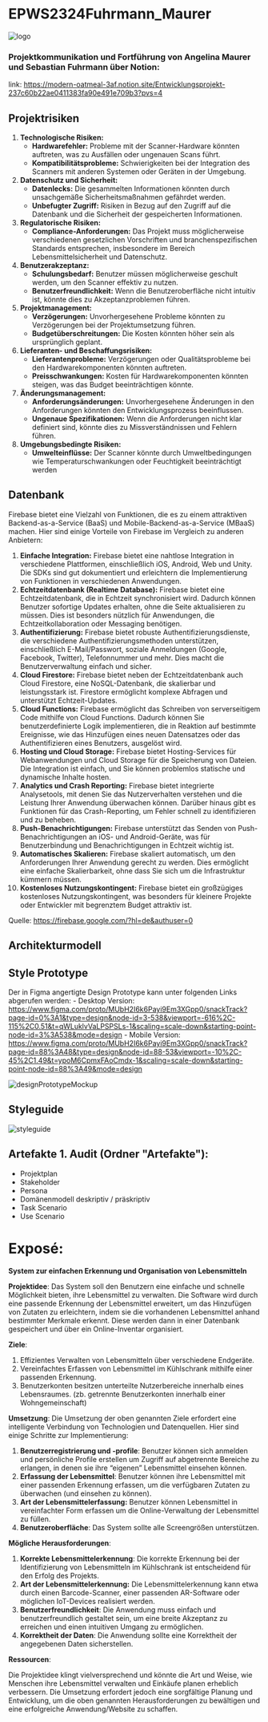 # EPWS2324Fuhrmann_Maurer

![logo](footage/snacktrack-logo-ganz-light.svg)


### Projektkommunikation und Fortführung von Angelina Maurer und Sebastian Fuhrmann über Notion:

link: https://modern-oatmeal-3af.notion.site/Entwicklungsprojekt-237c60b22ae0411383fa90e491e709b3?pvs=4

## Projektrisiken 

1. **Technologische Risiken:**
    - **Hardwarefehler:** Probleme mit der Scanner-Hardware könnten auftreten, was zu Ausfällen oder ungenauen Scans führt.
    - **Kompatibilitätsprobleme:** Schwierigkeiten bei der Integration des Scanners mit anderen Systemen oder Geräten in der Umgebung.
2. **Datenschutz und Sicherheit:**
    - **Datenlecks:** Die gesammelten Informationen könnten durch unsachgemäße Sicherheitsmaßnahmen gefährdet werden.
    - **Unbefugter Zugriff:** Risiken in Bezug auf den Zugriff auf die Datenbank und die Sicherheit der gespeicherten Informationen.
3. **Regulatorische Risiken:**
    - **Compliance-Anforderungen:** Das Projekt muss möglicherweise verschiedenen gesetzlichen Vorschriften und branchenspezifischen Standards entsprechen, insbesondere im Bereich Lebensmittelsicherheit und Datenschutz.
4. **Benutzerakzeptanz:**
    - **Schulungsbedarf:** Benutzer müssen möglicherweise geschult werden, um den Scanner effektiv zu nutzen.
    - **Benutzerfreundlichkeit:** Wenn die Benutzeroberfläche nicht intuitiv ist, könnte dies zu Akzeptanzproblemen führen.
5. **Projektmanagement:**
    - **Verzögerungen:** Unvorhergesehene Probleme könnten zu Verzögerungen bei der Projektumsetzung führen.
    - **Budgetüberschreitungen:** Die Kosten könnten höher sein als ursprünglich geplant.
6. **Lieferanten- und Beschaffungsrisiken:**
    - **Lieferantenprobleme:** Verzögerungen oder Qualitätsprobleme bei den Hardwarekomponenten könnten auftreten.
    - **Preisschwankungen:** Kosten für Hardwarekomponenten könnten steigen, was das Budget beeinträchtigen könnte.
7. **Änderungsmanagement:**
    - **Anforderungsänderungen:** Unvorhergesehene Änderungen in den Anforderungen könnten den Entwicklungsprozess beeinflussen.
    - **Ungenaue Spezifikationen:** Wenn die Anforderungen nicht klar definiert sind, könnte dies zu Missverständnissen und Fehlern führen.
8. **Umgebungsbedingte Risiken:**
    - **Umwelteinflüsse:** Der Scanner könnte durch Umweltbedingungen wie Temperaturschwankungen oder Feuchtigkeit beeinträchtigt werden


## Datenbank
Firebase bietet eine Vielzahl von Funktionen, die es zu einem attraktiven Backend-as-a-Service (BaaS) und Mobile-Backend-as-a-Service (MBaaS) machen. Hier sind einige Vorteile von Firebase im Vergleich zu anderen Anbietern:

1. **Einfache Integration:** Firebase bietet eine nahtlose Integration in verschiedene Plattformen, einschließlich iOS, Android, Web und Unity. Die SDKs sind gut dokumentiert und erleichtern die Implementierung von Funktionen in verschiedenen Anwendungen.
2. **Echtzeitdatenbank (Realtime Database):** Firebase bietet eine Echtzeitdatenbank, die in Echtzeit synchronisiert wird. Dadurch können Benutzer sofortige Updates erhalten, ohne die Seite aktualisieren zu müssen. Dies ist besonders nützlich für Anwendungen, die Echtzeitkollaboration oder Messaging benötigen.
3. **Authentifizierung:** Firebase bietet robuste Authentifizierungsdienste, die verschiedene Authentifizierungsmethoden unterstützen, einschließlich E-Mail/Passwort, soziale Anmeldungen (Google, Facebook, Twitter), Telefonnummer und mehr. Dies macht die Benutzerverwaltung einfach und sicher.
4. **Cloud Firestore:** Firebase bietet neben der Echtzeitdatenbank auch Cloud Firestore, eine NoSQL-Datenbank, die skalierbar und leistungsstark ist. Firestore ermöglicht komplexe Abfragen und unterstützt Echtzeit-Updates.
5. **Cloud Functions:** Firebase ermöglicht das Schreiben von serverseitigem Code mithilfe von Cloud Functions. Dadurch können Sie benutzerdefinierte Logik implementieren, die in Reaktion auf bestimmte Ereignisse, wie das Hinzufügen eines neuen Datensatzes oder das Authentifizieren eines Benutzers, ausgelöst wird.
6. **Hosting und Cloud Storage:** Firebase bietet Hosting-Services für Webanwendungen und Cloud Storage für die Speicherung von Dateien. Die Integration ist einfach, und Sie können problemlos statische und dynamische Inhalte hosten.
7. **Analytics und Crash Reporting:** Firebase bietet integrierte Analysetools, mit denen Sie das Nutzerverhalten verstehen und die Leistung Ihrer Anwendung überwachen können. Darüber hinaus gibt es Funktionen für das Crash-Reporting, um Fehler schnell zu identifizieren und zu beheben.
8. **Push-Benachrichtigungen:** Firebase unterstützt das Senden von Push-Benachrichtigungen an iOS- und Android-Geräte, was für Benutzerbindung und Benachrichtigungen in Echtzeit wichtig ist.
9. **Automatisches Skalieren:** Firebase skaliert automatisch, um den Anforderungen Ihrer Anwendung gerecht zu werden. Dies ermöglicht eine einfache Skalierbarkeit, ohne dass Sie sich um die Infrastruktur kümmern müssen.
10. **Kostenloses Nutzungskontingent:** Firebase bietet ein großzügiges kostenloses Nutzungskontingent, was besonders für kleinere Projekte oder Entwickler mit begrenztem Budget attraktiv ist.

Quelle: https://firebase.google.com/?hl=de&authuser=0


## Architekturmodell


## Style Prototype
Der in Figma angertigte Design Prototype kann unter folgenden Links abgerufen werden:
    - Desktop Version: https://www.figma.com/proto/MUbH2I6k6Payi9Em3XGpp0/snackTrack?page-id=0%3A1&type=design&node-id=3-538&viewport=-616%2C-115%2C0.51&t=qWLuklvVaLPSPSLs-1&scaling=scale-down&starting-point-node-id=3%3A538&mode=design
    - Mobile Version: https://www.figma.com/proto/MUbH2I6k6Payi9Em3XGpp0/snackTrack?page-id=88%3A48&type=design&node-id=88-53&viewport=-10%2C-45%2C1.49&t=ypoM6CpmxFAoCmdx-1&scaling=scale-down&starting-point-node-id=88%3A49&mode=design

![designPrototypeMockup](footage/design-prototype-mockup.png)


## Styleguide
![styleguide](footage/styleguide.svg)



## Artefakte 1. Audit (Ordner "Artefakte"):
- Projektplan
- Stakeholder
- Persona 
- Domänenmodell deskriptiv / präskriptiv
- Task Scenario
- Use Scenario


# Exposé: 
**System zur einfachen Erkennung und Organisation von Lebensmitteln** 

**Projektidee**:
Das System soll den Benutzern eine einfache und schnelle Möglichkeit bieten, ihre Lebensmittel zu verwalten. Die Software wird durch eine passende Erkennung der Lebensmittel erweitert, um das Hinzufügen von Zutaten zu erleichtern, indem sie die vorhandenen Lebensmittel anhand bestimmter Merkmale erkennt. Diese werden dann in einer Datenbank gespeichert und über ein Online-Inventar organisiert.

**Ziele**:

1. Effizientes Verwalten von Lebensmitteln über verschiedene Endgeräte.
2. Vereinfachtes Erfassen von Lebensmittel im Kühlschrank mithilfe einer passenden Erkennung.
3. Benutzerkonten besitzen unterteilte Nutzerbereiche innerhalb eines Lebensraumes. (zb. getrennte Benutzerkonten innerhalb einer Wohngemeinschaft)

**Umsetzung**:
Die Umsetzung der oben genannten Ziele erfordert eine intelligente Verbindung von Technologien und Datenquellen. Hier sind einige Schritte zur Implementierung:

1. **Benutzerregistrierung und -profile**: Benutzer können sich anmelden und persönliche Profile erstellen um Zugriff auf abgetrennte Bereiche zu erlangen, in denen sie ihre “eigenen” Lebensmittel einsehen können.
2. **Erfassung der Lebensmittel**: Benutzer können ihre Lebensmittel mit einer passenden Erkennung erfassen, um die verfügbaren Zutaten zu überwachen (und einsehen zu können).
3. **Art der Lebensmittelerfassung:** Benutzer können Lebensmittel in vereinfachter Form erfassen um die Online-Verwaltung der Lebensmittel zu füllen.
4. **Benutzeroberfläche**: Das System sollte alle Screengrößen unterstützen.

**Mögliche Herausforderungen**:

1. **Korrekte Lebensmittelerkennung**: Die korrekte Erkennung bei der Identifizierung von Lebensmitteln im Kühlschrank ist entscheidend für den Erfolg des Projekts.
2. **Art der Lebensmittelerkennung:** Die Lebensmittelerkennung kann etwa durch einen Barcode-Scanner, einer passenden AR-Software oder möglichen IoT-Devices realisiert werden.
3. **Benutzerfreundlichkeit**: Die Anwendung muss einfach und benutzerfreundlich gestaltet sein, um eine breite Akzeptanz zu erreichen und einen intuitiven Umgang zu ermöglichen.
4. **Korrektheit der Daten**: Die Anwendung sollte eine Korrektheit der angegebenen Daten sicherstellen.

**Ressourcen**:

Die Projektidee klingt vielversprechend und könnte die Art und Weise, wie Menschen ihre Lebensmittel verwalten und Einkäufe planen erheblich verbessern. Die Umsetzung erfordert jedoch eine sorgfältige Planung und Entwicklung, um die oben genannten Herausforderungen zu bewältigen und eine erfolgreiche Anwendung/Website zu schaffen.
